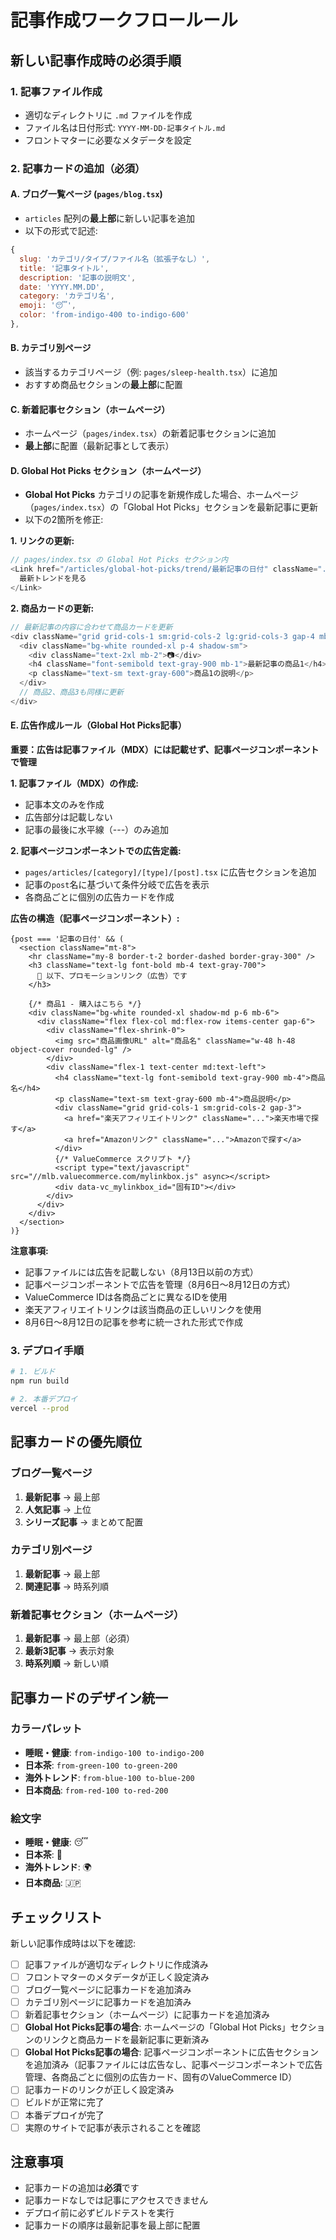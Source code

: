 # 記事作成ワークフロールール

## 新しい記事作成時の必須手順

### 1. 記事ファイル作成
- 適切なディレクトリに `.md` ファイルを作成
- ファイル名は日付形式: `YYYY-MM-DD-記事タイトル.md`
- フロントマターに必要なメタデータを設定

### 2. 記事カードの追加（必須）

#### A. ブログ一覧ページ (`pages/blog.tsx`)
- `articles` 配列の**最上部**に新しい記事を追加
- 以下の形式で記述:

```javascript
{
  slug: 'カテゴリ/タイプ/ファイル名（拡張子なし）',
  title: '記事タイトル',
  description: '記事の説明文',
  date: 'YYYY.MM.DD',
  category: 'カテゴリ名',
  emoji: '😴',
  color: 'from-indigo-400 to-indigo-600'
},
```

#### B. カテゴリ別ページ
- 該当するカテゴリページ（例: `pages/sleep-health.tsx`）に追加
- おすすめ商品セクションの**最上部**に配置

#### C. 新着記事セクション（ホームページ）
- ホームページ（`pages/index.tsx`）の新着記事セクションに追加
- **最上部**に配置（最新記事として表示）

#### D. Global Hot Picks セクション（ホームページ）
- **Global Hot Picks** カテゴリの記事を新規作成した場合、ホームページ（`pages/index.tsx`）の「Global Hot Picks」セクションを最新記事に更新
- 以下の2箇所を修正:

**1. リンクの更新:**
```javascript
// pages/index.tsx の Global Hot Picks セクション内
<Link href="/articles/global-hot-picks/trend/最新記事の日付" className="...">
  最新トレンドを見る
</Link>
```

**2. 商品カードの更新:**
```javascript
// 最新記事の内容に合わせて商品カードを更新
<div className="grid grid-cols-1 sm:grid-cols-2 lg:grid-cols-3 gap-4 mb-6">
  <div className="bg-white rounded-xl p-4 shadow-sm">
    <div className="text-2xl mb-2">📷</div>
    <h4 className="font-semibold text-gray-900 mb-1">最新記事の商品1</h4>
    <p className="text-sm text-gray-600">商品1の説明</p>
  </div>
  // 商品2、商品3も同様に更新
</div>
```

#### E. 広告作成ルール（Global Hot Picks記事）
**重要：広告は記事ファイル（MDX）には記載せず、記事ページコンポーネントで管理**

**1. 記事ファイル（MDX）の作成:**
- 記事本文のみを作成
- 広告部分は記載しない
- 記事の最後に水平線（---）のみ追加

**2. 記事ページコンポーネントでの広告定義:**
- `pages/articles/[category]/[type]/[post].tsx` に広告セクションを追加
- 記事の`post`名に基づいて条件分岐で広告を表示
- 各商品ごとに個別の広告カードを作成

**広告の構造（記事ページコンポーネント）:**
```tsx
{post === '記事の日付' && (
  <section className="mt-8">
    <hr className="my-8 border-t-2 border-dashed border-gray-300" />
    <h3 className="text-lg font-bold mb-4 text-gray-700">
      🛒 以下、プロモーションリンク（広告）です
    </h3>

    {/* 商品1 - 購入はこちら */}
    <div className="bg-white rounded-xl shadow-md p-6 mb-6">
      <div className="flex flex-col md:flex-row items-center gap-6">
        <div className="flex-shrink-0">
          <img src="商品画像URL" alt="商品名" className="w-48 h-48 object-cover rounded-lg" />
        </div>
        <div className="flex-1 text-center md:text-left">
          <h4 className="text-lg font-semibold text-gray-900 mb-4">商品名</h4>
          <p className="text-sm text-gray-600 mb-4">商品説明</p>
          <div className="grid grid-cols-1 sm:grid-cols-2 gap-3">
            <a href="楽天アフィリエイトリンク" className="...">楽天市場で探す</a>
            <a href="Amazonリンク" className="...">Amazonで探す</a>
          </div>
          {/* ValueCommerce スクリプト */}
          <script type="text/javascript" src="//mlb.valuecommerce.com/mylinkbox.js" async></script>
          <div data-vc_mylinkbox_id="固有ID"></div>
        </div>
      </div>
    </div>
  </section>
)}
```

**注意事項:**
- 記事ファイルには広告を記載しない（8月13日以前の方式）
- 記事ページコンポーネントで広告を管理（8月6日〜8月12日の方式）
- ValueCommerce IDは各商品ごとに異なるIDを使用
- 楽天アフィリエイトリンクは該当商品の正しいリンクを使用
- 8月6日〜8月12日の記事を参考に統一された形式で作成

### 3. デプロイ手順
```bash
# 1. ビルド
npm run build

# 2. 本番デプロイ
vercel --prod
```

## 記事カードの優先順位

### ブログ一覧ページ
1. **最新記事** → 最上部
2. **人気記事** → 上位
3. **シリーズ記事** → まとめて配置

### カテゴリ別ページ
1. **最新記事** → 最上部
2. **関連記事** → 時系列順

### 新着記事セクション（ホームページ）
1. **最新記事** → 最上部（必須）
2. **最新3記事** → 表示対象
3. **時系列順** → 新しい順

## 記事カードのデザイン統一

### カラーパレット
- **睡眠・健康**: `from-indigo-100 to-indigo-200`
- **日本茶**: `from-green-100 to-green-200`
- **海外トレンド**: `from-blue-100 to-blue-200`
- **日本商品**: `from-red-100 to-red-200`

### 絵文字
- **睡眠・健康**: 😴
- **日本茶**: 🍵
- **海外トレンド**: 🌍
- **日本商品**: 🇯🇵

## チェックリスト

新しい記事作成時は以下を確認:

- [ ] 記事ファイルが適切なディレクトリに作成済み
- [ ] フロントマターのメタデータが正しく設定済み
- [ ] ブログ一覧ページに記事カードを追加済み
- [ ] カテゴリ別ページに記事カードを追加済み
- [ ] 新着記事セクション（ホームページ）に記事カードを追加済み
- [ ] **Global Hot Picks記事の場合**: ホームページの「Global Hot Picks」セクションのリンクと商品カードを最新記事に更新済み
- [ ] **Global Hot Picks記事の場合**: 記事ページコンポーネントに広告セクションを追加済み（記事ファイルには広告なし、記事ページコンポーネントで広告管理、各商品ごとに個別の広告カード、固有のValueCommerce ID）
- [ ] 記事カードのリンクが正しく設定済み
- [ ] ビルドが正常に完了
- [ ] 本番デプロイが完了
- [ ] 実際のサイトで記事が表示されることを確認

## 注意事項

- 記事カードの追加は**必須**です
- 記事カードなしでは記事にアクセスできません
- デプロイ前に必ずビルドテストを実行
- 記事カードの順序は最新記事を最上部に配置 